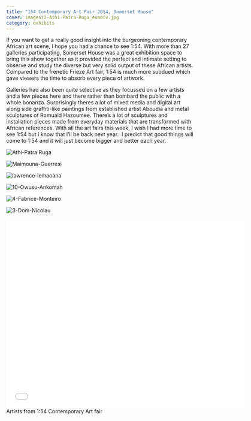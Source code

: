 ```yaml
---
title: "154 Contemporary Art Fair 2014, Somerset House"
cover: images/2-Athi-Patra-Ruga_eumoiv.jpg
category: exhibits
---
```


If you want to get a really good insight into the burgeoning contemporary African art scene, I hope you had a chance to see 1:54. With more than 27 galleries participating, Somerset House was a great exhibition space to bring this show together as it provided the perfect and intimate setting to observe and study the diverse but very solid output of these African artists. Compared to the frenetic Frieze Art fair, 1:54 is much more subdued which gave viewers the time to absorb every piece of artwork.

Galleries had also been quite selective as they focussed on a few artists and a few pieces here and there rather than bombard the public with a whole bonanza. Surprisingly theres a lot of mixed media and digital art along side graffiti-like paintings from established artist Aboudia and metal sculptures of Romuald Hazoumee. There’s a lot of sculptures and installation pieces made from everyday materials that are transformed with African references. With all the art fairs this week, I wish I had more time to see 1:54 but I know that I’ll be back next year.  I predict that good things will come to 1:54 and it will just become bigger and better each year.

![Athi-Patra Ruga](./images/2-Athi-Patra-Ruga_eumoiv.jpg "Athi-Patra Ruga. The Night of the Long Knives I, 2013. Archival Inkjet Print on Photorag Baryta Paper 150 x 190 cm. Courtesy the artist, WHATIFTHEWORLD")

![Maimouna-Guerresi](./images/Maimouna-Guerresi_q2an5x.jpg "Maimouna Guerresi, Egg Man, 2007 – M.I.A")

![lawrence-lemaoana](./images/lawrence-lemaoana_bpndxt.jpg "Lawrence Lemaoana, fight the dying light, fabric and embroidery, 155×111 cm, 2008 – Afronova")

![10-Owusu-Ankomah](./images/10-Owusu-Ankomah_iayjcy.jpg "Owusu Ankomah, Microcron Begins No 17, 2013. Acrylic on canvas, 180 x 280 cm. Photo copyright, Joachim Fliegner Courtesy October Gallery")

![4-Fabrice-Monteiro](./images/4-Fabrice-Monteiro_z2mhxe.jpg "Fabrice Monteiro. Waxology serie. 1, 2014. 100 x 100cm") 

![3-Dom-Nicolau](./images/3-Dom-Nicolau_coivvm.jpg "Dom Nicolau. 24 x 36cm. Omar Victor Diop")

<iframe allowfullscreen="" class="youtube-player" frameborder="0" height="505" src="//www.youtube.com/embed/ebXk5TCW6rE?wmode=transparent&fs=1&hl=en&modestbranding=1&iv_load_policy=3&showsearch=0&rel=0&theme=dark" title="YouTube video player" type="text/html" width="640"></iframe>

<figcaption>Artists from 1:54 Contemporary Art fair</figcaption>
